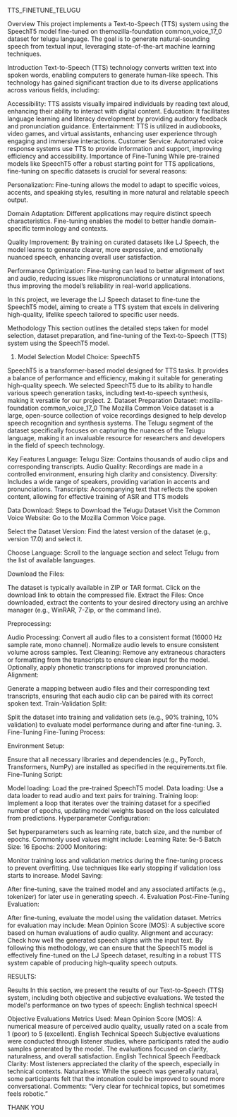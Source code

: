TTS_FINETUNE_TELUGU

Overview
This project implements a Text-to-Speech (TTS) system using the SpeechT5 model fine-tuned on themozilla-foundation common_voice_17_0 dataset for telugu language. The goal is to generate natural-sounding speech from textual input, leveraging state-of-the-art machine learning techniques.

Introduction
Text-to-Speech (TTS) technology converts written text into spoken words, enabling computers to generate human-like speech. This technology has gained significant traction due to its diverse applications across various fields, including:

Accessibility: TTS assists visually impaired individuals by reading text aloud, enhancing their ability to interact with digital content.
Education: It facilitates language learning and literacy development by providing auditory feedback and pronunciation guidance.
Entertainment: TTS is utilized in audiobooks, video games, and virtual assistants, enhancing user experience through engaging and immersive interactions.
Customer Service: Automated voice response systems use TTS to provide information and support, improving efficiency and accessibility.
Importance of Fine-Tuning
While pre-trained models like SpeechT5 offer a robust starting point for TTS applications, fine-tuning on specific datasets is crucial for several reasons:

Personalization: Fine-tuning allows the model to adapt to specific voices, accents, and speaking styles, resulting in more natural and relatable speech output.

Domain Adaptation: Different applications may require distinct speech characteristics. Fine-tuning enables the model to better handle domain-specific terminology and contexts.

Quality Improvement: By training on curated datasets like LJ Speech, the model learns to generate clearer, more expressive, and emotionally nuanced speech, enhancing overall user satisfaction.

Performance Optimization: Fine-tuning can lead to better alignment of text and audio, reducing issues like mispronunciations or unnatural intonations, thus improving the model’s reliability in real-world applications.

In this project, we leverage the LJ Speech dataset to fine-tune the SpeechT5 model, aiming to create a TTS system that excels in delivering high-quality, lifelike speech tailored to specific user needs.

Methodology
This section outlines the detailed steps taken for model selection, dataset preparation, and fine-tuning of the Text-to-Speech (TTS) system using the SpeechT5 model.

1. Model Selection
Model Choice: SpeechT5

SpeechT5 is a transformer-based model designed for TTS tasks. It provides a balance of performance and efficiency, making it suitable for generating high-quality speech.
We selected SpeechT5 due to its ability to handle various speech generation tasks, including text-to-speech synthesis, making it versatile for our project.
2. Dataset Preparation
Dataset: mozilla-foundation common_voice_17_0
The Mozilla Common Voice dataset is a large, open-source collection of voice recordings designed to help develop speech recognition and synthesis systems. The Telugu segment of the dataset specifically focuses on capturing the nuances of the Telugu language, making it an invaluable resource for researchers and developers in the field of speech technology.

Key Features
Language: Telugu
Size: Contains thousands of audio clips and corresponding transcripts.
Audio Quality: Recordings are made in a controlled environment, ensuring high clarity and consistency.
Diversity: Includes a wide range of speakers, providing variation in accents and pronunciations.
Transcripts: Accompanying text that reflects the spoken content, allowing for effective training of ASR and TTS models

Data Download: Steps to Download the Telugu Dataset
Visit the Common Voice Website: Go to the Mozilla Common Voice page.

Select the Dataset Version: Find the latest version of the dataset (e.g., version 17.0) and select it.

Choose Language: Scroll to the language section and select Telugu from the list of available languages.

Download the Files:

The dataset is typically available in ZIP or TAR format.
Click on the download link to obtain the compressed file.
Extract the Files: Once downloaded, extract the contents to your desired directory using an archive manager (e.g., WinRAR, 7-Zip, or the command line).

Preprocessing:

Audio Processing:
Convert all audio files to a consistent format (16000 Hz sample rate, mono channel).
Normalize audio levels to ensure consistent volume across samples.
Text Cleaning:
Remove any extraneous characters or formatting from the transcripts to ensure clean input for the model.
Optionally, apply phonetic transcriptions for improved pronunciation.
Alignment:

Generate a mapping between audio files and their corresponding text transcripts, ensuring that each audio clip can be paired with its correct spoken text.
Train-Validation Split:

Split the dataset into training and validation sets (e.g., 90% training, 10% validation) to evaluate model performance during and after fine-tuning.
3. Fine-Tuning
Fine-Tuning Process:

Environment Setup:

Ensure that all necessary libraries and dependencies (e.g., PyTorch, Transformers, NumPy) are installed as specified in the requirements.txt file.
Fine-Tuning Script:

Model loading: Load the pre-trained SpeechT5 model.
Data loading: Use a data loader to read audio and text pairs for training.
Training loop: Implement a loop that iterates over the training dataset for a specified number of epochs, updating model weights based on the loss calculated from predictions.
Hyperparameter Configuration:

Set hyperparameters such as learning rate, batch size, and the number of epochs. Commonly used values might include:
Learning Rate: 5e-5
Batch Size: 16
Epochs: 2000
Monitoring:

Monitor training loss and validation metrics during the fine-tuning process to prevent overfitting. Use techniques like early stopping if validation loss starts to increase.
Model Saving:

After fine-tuning, save the trained model and any associated artifacts (e.g., tokenizer) for later use in generating speech.
4. Evaluation
Post-Fine-Tuning Evaluation:

After fine-tuning, evaluate the model using the validation dataset. Metrics for evaluation may include:
Mean Opinion Score (MOS): A subjective score based on human evaluations of audio quality.
Alignment and accuracy: Check how well the generated speech aligns with the input text.
By following this methodology, we can ensure that the SpeechT5 model is effectively fine-tuned on the LJ Speech dataset, resulting in a robust TTS system capable of producing high-quality speech outputs.

RESULTS:

Results In this section, we present the results of our Text-to-Speech (TTS) system, including both objective and subjective evaluations. We tested the model's performance on two types of speech: English technical speecH

Objective Evaluations Metrics Used: Mean Opinion Score (MOS): A numerical measure of perceived audio quality, usually rated on a scale from 1 (poor) to 5 (excellent). English Technical Speech Subjective evaluations were conducted through listener studies, where participants rated the audio samples generated by the model. The evaluations focused on clarity, naturalness, and overall satisfaction.
English Technical Speech Feedback Clarity: Most listeners appreciated the clarity of the speech, especially in technical contexts. Naturalness: While the speech was generally natural, some participants felt that the intonation could be improved to sound more conversational. Comments: “Very clear for technical topics, but sometimes feels robotic.”

THANK YOU
